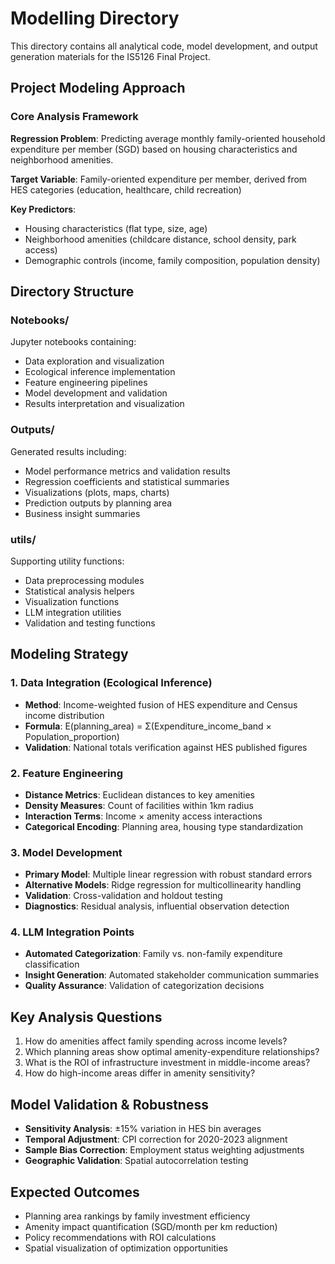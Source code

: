 # Modelling Directory

This directory contains all analytical code, model development, and output generation materials for the IS5126 Final Project.

## Project Modeling Approach

### Core Analysis Framework
**Regression Problem**: Predicting average monthly family-oriented household expenditure per member (SGD) based on housing characteristics and neighborhood amenities.

**Target Variable**: Family-oriented expenditure per member, derived from HES categories (education, healthcare, child recreation)

**Key Predictors**:
- Housing characteristics (flat type, size, age)
- Neighborhood amenities (childcare distance, school density, park access)
- Demographic controls (income, family composition, population density)

## Directory Structure

### Notebooks/
Jupyter notebooks containing:
- Data exploration and visualization
- Ecological inference implementation
- Feature engineering pipelines
- Model development and validation
- Results interpretation and visualization

### Outputs/
Generated results including:
- Model performance metrics and validation results
- Regression coefficients and statistical summaries
- Visualizations (plots, maps, charts)
- Prediction outputs by planning area
- Business insight summaries

### utils/
Supporting utility functions:
- Data preprocessing modules
- Statistical analysis helpers
- Visualization functions
- LLM integration utilities
- Validation and testing functions

## Modeling Strategy

### 1. Data Integration (Ecological Inference)
- **Method**: Income-weighted fusion of HES expenditure and Census income distribution
- **Formula**: E(planning_area) = Σ(Expenditure_income_band × Population_proportion)
- **Validation**: National totals verification against HES published figures

### 2. Feature Engineering
- **Distance Metrics**: Euclidean distances to key amenities
- **Density Measures**: Count of facilities within 1km radius
- **Interaction Terms**: Income × amenity access interactions
- **Categorical Encoding**: Planning area, housing type standardization

### 3. Model Development
- **Primary Model**: Multiple linear regression with robust standard errors
- **Alternative Models**: Ridge regression for multicollinearity handling
- **Validation**: Cross-validation and holdout testing
- **Diagnostics**: Residual analysis, influential observation detection

### 4. LLM Integration Points
- **Automated Categorization**: Family vs. non-family expenditure classification
- **Insight Generation**: Automated stakeholder communication summaries
- **Quality Assurance**: Validation of categorization decisions

## Key Analysis Questions
1. How do amenities affect family spending across income levels?
2. Which planning areas show optimal amenity-expenditure relationships?
3. What is the ROI of infrastructure investment in middle-income areas?
4. How do high-income areas differ in amenity sensitivity?

## Model Validation & Robustness
- **Sensitivity Analysis**: ±15% variation in HES bin averages
- **Temporal Adjustment**: CPI correction for 2020-2023 alignment
- **Sample Bias Correction**: Employment status weighting adjustments
- **Geographic Validation**: Spatial autocorrelation testing

## Expected Outcomes
- Planning area rankings by family investment efficiency
- Amenity impact quantification (SGD/month per km reduction)
- Policy recommendations with ROI calculations
- Spatial visualization of optimization opportunities